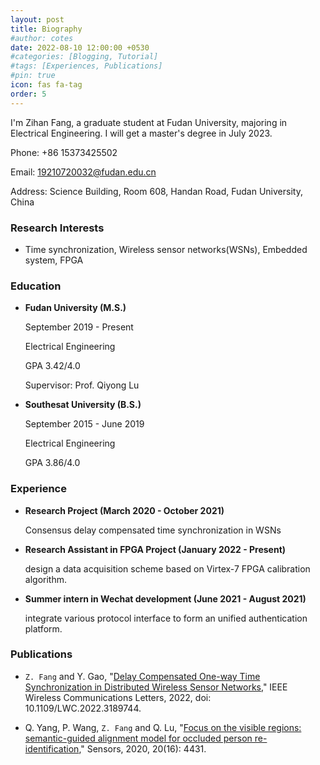 ```yaml
---
layout: post
title: Biography
#author: cotes
date: 2022-08-10 12:00:00 +0530
#categories: [Blogging, Tutorial]
#tags: [Experiences, Publications]
#pin: true
icon: fas fa-tag
order: 5
---
```



I'm Zihan Fang, a graduate student at Fudan University, majoring in Electrical Engineering. 
I will get a master's degree in July 2023.

Phone: +86 15373425502

Email: 19210720032@fudan.edu.cn 

Address: Science Building, Room 608, Handan Road, Fudan University, China

### **Research Interests**

- Time synchronization, Wireless sensor networks(WSNs), Embedded system, FPGA

### **Education**

- **Fudan University (M.S.)**

    September 2019 - Present

    Electrical Engineering

    GPA 3.42/4.0

    Supervisor: Prof. Qiyong Lu

- **Southesat University (B.S.)**

    September 2015 - June 2019

    Electrical Engineering

    GPA 3.86/4.0

### **Experience**

- **Research Project (March 2020 - October 2021)**

    Consensus delay compensated time synchronization in WSNs

- **Research Assistant in FPGA Project (January 2022 - Present)**

    design a data acquisition scheme based on Virtex-7 FPGA calibration algorithm.

- **Summer intern in Wechat development (June 2021 - August 2021)**

    integrate various protocol interface to form an unified authentication platform.

### **Publications**

- `Z. Fang` and Y. Gao, "[Delay Compensated One-way Time Synchronization in Distributed Wireless Sensor Networks](https://ieeexplore.ieee.org/document/9825722)," IEEE Wireless Communications Letters, 2022, doi: 10.1109/LWC.2022.3189744.

- Q. Yang, P. Wang, `Z. Fang` and Q. Lu, "[Focus on the visible regions: semantic-guided alignment model for occluded person re-identification](https://www.mdpi.com/1424-8220/20/16/4431/htm)," Sensors, 2020, 20(16): 4431.

